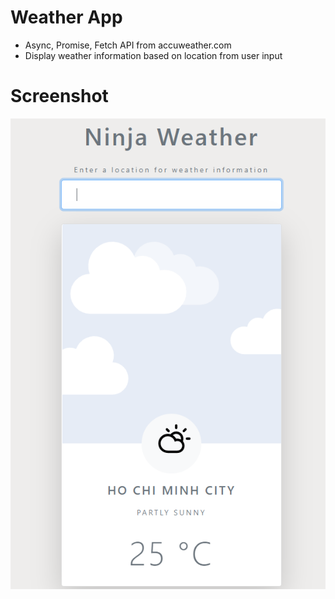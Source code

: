 # Weather App

- Async, Promise, Fetch API from accuweather.com
- Display weather information based on location from user input

# Screenshot

<img src="./screenshots/weather-app.png">
